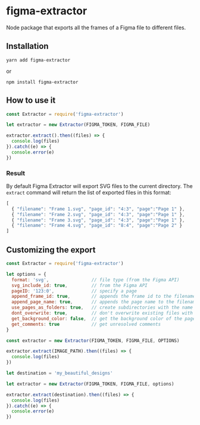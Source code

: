 # figma-extractor

Node package that exports  all the frames of a Figma file to different files.


## Installation

  `yarn add figma-extractor`

  or

  `npm install figma-extractor`

## How to use it

```js
const Extractor = require('figma-extractor')

let extractor = new Extractor(FIGMA_TOKEN, FIGMA_FILE)

extractor.extract().then((files) => {
  console.log(files) 
}).catch((e) => {
  console.error(e)
})
```

### Result

By default Figma Extractor will export SVG files to the current directory. The `extract` command will return the list of exported files in this format:

```js
[
  { "filename": "Frame 1.svg", "page_id": "4:3", "page":"Page 1" },
  { "filename": "Frame 2.svg", "page_id": "4:3", "page":"Page 1" }, 
  { "filename": "Frame 3.svg", "page_id": "4:3", "page":"Page 1" }, 
  { "filename": "Frame 4.svg", "page_id": "8:4", "page":"Page 2" }
]
```

## Customizing the export

```js
const Extractor = require('figma-extractor')

let options = { 
  format: 'svg',                // file type (from the Figma API)
  svg_include_id: true,         // from the Figma API
  pageID: '123:0',              // specify a page
  append_frame_id: true,        // appends the frame id to the filename
  append_page_name: true,       // appends the page name to the filename
  use_pages_as_folders: true,   // create subdirectories with the name of the page
  dont_overwrite: true,         // don't overwrite existing files with the same name
  get_background_color: false,  // get the background color of the page in hexidecimal format
  get_comments: true            // get unresolved comments
}

const extractor = new Extractor(FIGMA_TOKEN, FIGMA_FILE, OPTIONS)

extractor.extract(IMAGE_PATH).then((files) => {
  console.log(files)
})

let destination = 'my_beautiful_designs'

let extractor = new Extractor(FIGMA_TOKEN, FIGMA_FILE, options)

extractor.extract(destination).then((files) => {
  console.log(files) 
}).catch((e) => {
  console.error(e)
})
```
